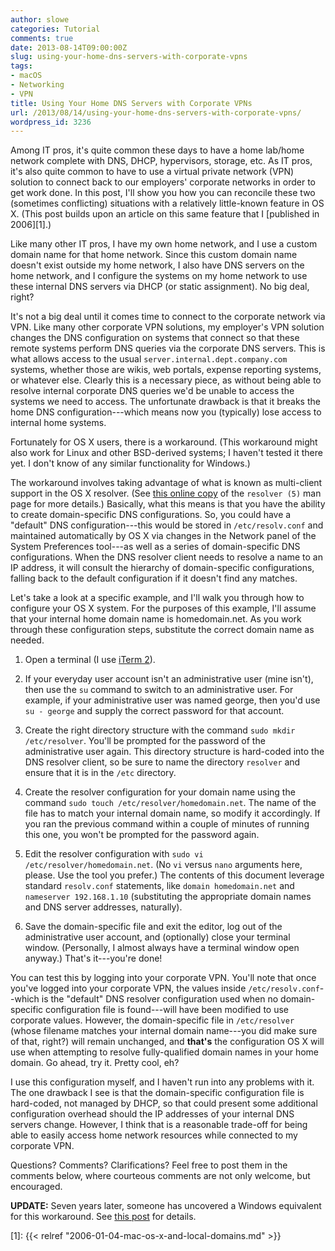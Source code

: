 ```yaml
---
author: slowe
categories: Tutorial
comments: true
date: 2013-08-14T09:00:00Z
slug: using-your-home-dns-servers-with-corporate-vpns
tags:
- macOS
- Networking
- VPN
title: Using Your Home DNS Servers with Corporate VPNs
url: /2013/08/14/using-your-home-dns-servers-with-corporate-vpns/
wordpress_id: 3236
---
```


Among IT pros, it's quite common these days to have a home lab/home network complete with DNS, DHCP, hypervisors, storage, etc. As IT pros, it's also quite common to have to use a virtual private network (VPN) solution to connect back to our employers' corporate networks in order to get work done. In this post, I'll show you how you can reconcile these two (sometimes conflicting) situations with a relatively little-known feature in OS X. (This post builds upon an article on this same feature that I [published in 2006][1].)

Like many other IT pros, I have my own home network, and I use a custom domain name for that home network. Since this custom domain name doesn't exist outside my home network, I also have DNS servers on the home network, and I configure the systems on my home network to use these internal DNS servers via DHCP (or static assignment). No big deal, right?

It's not a big deal until it comes time to connect to the corporate network via VPN. Like many other corporate VPN solutions, my employer's VPN solution changes the DNS configuration on systems that connect so that these remote systems perform DNS queries via the corporate DNS servers. This is what allows access to the usual `server.internal.dept.company.com` systems, whether those are wikis, web portals, expense reporting systems, or whatever else. Clearly this is a necessary piece, as without being able to resolve internal corporate DNS queries we'd be unable to access the systems we need to access. The unfortunate drawback is that it breaks the home DNS configuration---which means now you (typically) lose access to internal home systems.

Fortunately for OS X users, there is a workaround. (This workaround might also work for Linux and other BSD-derived systems; I haven't tested it there yet. I don't know of any similar functionality for Windows.)

The workaround involves taking advantage of what is known as multi-client support in the OS X resolver. (See [this online copy](https://developer.apple.com/library/mac/documentation/Darwin/Reference/ManPages/man5/resolver.5.html) of the `resolver (5)` man page for more details.) Basically, what this means is that you have the ability to create domain-specific DNS configurations. So, you could have a "default" DNS configuration---this would be stored in `/etc/resolv.conf` and maintained automatically by OS X via changes in the Network panel of the System Preferences tool---as well as a series of domain-specific DNS configurations. When the DNS resolver client needs to resolve a name to an IP address, it will consult the hierarchy of domain-specific configurations, falling back to the default configuration if it doesn't find any matches.

Let's take a look at a specific example, and I'll walk you through how to configure your OS X system. For the purposes of this example, I'll assume that your internal home domain name is homedomain.net. As you work through these configuration steps, substitute the correct domain name as needed.

1. Open a terminal (I use [iTerm 2](http://www.iterm2.com/#/section/home)).

2. If your everyday user account isn't an administrative user (mine isn't), then use the `su` command to switch to an administrative user. For example, if your administrative user was named george, then you'd use `su - george` and supply the correct password for that account.

3. Create the right directory structure with the command `sudo mkdir /etc/resolver`. You'll be prompted for the password of the administrative user again. This directory structure is hard-coded into the DNS resolver client, so be sure to name the directory `resolver` and ensure that it is in the `/etc` directory.

4. Create the resolver configuration for your domain name using the command `sudo touch /etc/resolver/homedomain.net`. The name of the file has to match your internal domain name, so modify it accordingly. If you ran the previous command within a couple of minutes of running this one, you won't be prompted for the password again.

5. Edit the resolver configuration with `sudo vi /etc/resolver/homedomain.net`. (No `vi` versus `nano` arguments here, please. Use the tool you prefer.) The contents of this document leverage standard `resolv.conf` statements, like `domain homedomain.net` and `nameserver 192.168.1.10` (substituting the appropriate domain names and DNS server addresses, naturally).

6. Save the domain-specific file and exit the editor, log out of the administrative user account, and (optionally) close your terminal window. (Personally, I almost always have a terminal window open anyway.) That's it---you're done!

You can test this by logging into your corporate VPN. You'll note that once you've logged into your corporate VPN, the values inside `/etc/resolv.conf`--which is the "default" DNS resolver configuration used when no domain-specific configuration file is found---will have been modified to use corporate values. However, the domain-specific file in `/etc/resolver` (whose filename matches your internal domain name---you did make sure of that, right?) will remain unchanged, and **that's** the configuration OS X will use when attempting to resolve fully-qualified domain names in your home domain. Go ahead, try it. Pretty cool, eh?

I use this configuration myself, and I haven't run into any problems with it. The one drawback I see is that the domain-specific configuration file is hard-coded, not managed by DHCP, so that could present some additional configuration overhead should the IP addresses of your internal DNS servers change. However, I think that is a reasonable trade-off for being able to easily access home network resources while connected to my corporate VPN.

Questions? Comments? Clarifications? Feel free to post them in the comments below, where courteous comments are not only welcome, but encouraged.

**UPDATE:** Seven years later, someone has uncovered a Windows equivalent for this workaround. See [this post][0] for details.

[0]: http://www.patrickkremer.com/per-zone-dns-resolution-for-homelabs/
[1]: {{< relref "2006-01-04-mac-os-x-and-local-domains.md" >}}
